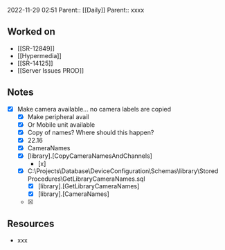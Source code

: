 2022-11-29 02:51
Parent:: [[Daily]] 
Parent:: xxxx

## Worked on

- [[SR-12849]]
- [[Hypermedia]]
- [[SR-14125]]
- [[Server Issues PROD]]

## Notes

- [x] Make camera available... no camera labels are copied
	- [x] Make peripheral avail
	- [x] Or Mobile unit available
	- [x] Copy of names? Where should this happen?
	- [x] 22.16
	- [x] CameraNames
	- [x] [library].[CopyCameraNamesAndChannels]
		- [x] 
	- [x] C:\Projects\Database\DeviceConfiguration\Schemas\library\Stored Procedures\GetLibraryCameraNames.sql
		- [x] [library].[GetLibraryCameraNames]
		- [x] [library].[CameraNames]
	- [x] 

## Resources

- xxx




